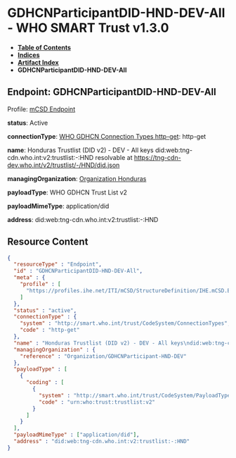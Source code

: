 # GDHCNParticipantDID-HND-DEV-All - WHO SMART Trust v1.3.0

* [**Table of Contents**](toc.md)
* [**Indices**](indices.md)
* [**Artifact Index**](artifacts.md)
* **GDHCNParticipantDID-HND-DEV-All**

## Endpoint: GDHCNParticipantDID-HND-DEV-All

Profile: [mCSD Endpoint](https://profiles.ihe.net/ITI/mCSD/4.0.0/StructureDefinition-IHE.mCSD.Endpoint.html)

**status**: Active

**connectionType**: [WHO GDHCN Connection Types http-get](CodeSystem-ConnectionTypes.md#ConnectionTypes-http-get): http-get

**name**: Honduras Trustlist (DID v2) - DEV - All keys did:web:tng-cdn.who.int:v2:trustlist:-:HND resolvable at https://tng-cdn-dev.who.int/v2/trustlist/-/HND/did.json

**managingOrganization**: [Organization Honduras](Organization-GDHCNParticipant-HND-DEV.md)

**payloadType**: WHO GDHCN Trust List v2

**payloadMimeType**: application/did

**address**: did:web:tng-cdn.who.int:v2:trustlist:-:HND



## Resource Content

```json
{
  "resourceType" : "Endpoint",
  "id" : "GDHCNParticipantDID-HND-DEV-All",
  "meta" : {
    "profile" : [
      "https://profiles.ihe.net/ITI/mCSD/StructureDefinition/IHE.mCSD.Endpoint"
    ]
  },
  "status" : "active",
  "connectionType" : {
    "system" : "http://smart.who.int/trust/CodeSystem/ConnectionTypes",
    "code" : "http-get"
  },
  "name" : "Honduras Trustlist (DID v2) - DEV - All keys\ndid:web:tng-cdn.who.int:v2:trustlist:-:HND\nresolvable at https://tng-cdn-dev.who.int/v2/trustlist/-/HND/did.json",
  "managingOrganization" : {
    "reference" : "Organization/GDHCNParticipant-HND-DEV"
  },
  "payloadType" : [
    {
      "coding" : [
        {
          "system" : "http://smart.who.int/trust/CodeSystem/PayloadTypes",
          "code" : "urn:who:trust:trustlist:v2"
        }
      ]
    }
  ],
  "payloadMimeType" : ["application/did"],
  "address" : "did:web:tng-cdn.who.int:v2:trustlist:-:HND"
}

```
